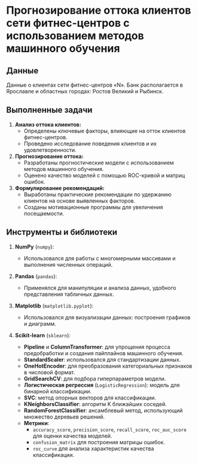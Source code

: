 # Прогнозирование оттока клиентов сети фитнес-центров с использованием методов машинного обучения

## Данные
Данные о клиентах сети фитнес-центров «N». Банк располагается в Ярославле и областных городах: Ростов Великий и Рыбинск.

## Выполненные задачи
1. **Анализ оттока клиентов:**
   - Определены ключевые факторы, влияющие на отток клиентов фитнес-центров.
   - Проведено исследование поведения клиентов и их удовлетворенности.
2. **Прогнозирование оттока:**
   - Разработаны прогностические модели с использованием методов машинного обучения.
   - Оценено качество моделей с помощью ROC-кривой и матриц ошибок.
3. **Формулирование рекомендаций:**
   - Выработаны практические рекомендации по удержанию клиентов на основе выявленных факторов.
   - Созданы мотивационные программы для увеличения посещаемости.

## Инструменты и библиотеки

1. **NumPy** (`numpy`):  
   - Использовался для работы с многомерными массивами и выполнения численных операций.

2. **Pandas** (`pandas`):  
   - Применялся для манипуляции и анализа данных, удобного представления табличных данных.

3. **Matplotlib** (`matplotlib.pyplot`):  
   - Использовался для визуализации данных: построения графиков и диаграмм.

4. **Scikit-learn** (`sklearn`):  
   - **Pipeline** и **ColumnTransformer**: для упрощения процесса предобработки и создания пайплайнов машинного обучения.
   - **StandardScaler**: использовался для стандартизации данных.
   - **OneHotEncoder**: для преобразования категориальных признаков в числовой формат.
   - **GridSearchCV**: для подбора гиперпараметров модели.
   - **Логистическая регрессия** (`LogisticRegression`): модель для бинарной классификации.
   - **SVC**: метод опорных векторов для классификации.
   - **KNeighborsClassifier**: алгоритм K ближайших соседей.
   - **RandomForestClassifier**: ансамблевый метод, использующий множество деревьев решений.
   - **Метрики**: 
     - `accuracy_score`, `precision_score`, `recall_score`, `roc_auc_score` для оценки качества моделей.
     - `confusion_matrix` для построения матрицы ошибок.
     - `roc_curve` для анализа характеристик качества классификации.

